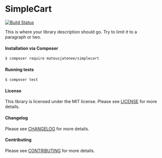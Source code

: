 SimpleCart
================
[![Build Status](https://travis-ci.org/mateusjatenee/simplecart.svg?branch=master)](https://travis-ci.org/mateusjatenee/simplecart)

This is where your library description should go. Try to limit it to a paragraph or two.

#### Installation via Composer
``` bash
$ composer require mateusjatenee/simplecart
```

#### Running tests
``` bash
$ composer test
```

#### License
This library is licensed under the MIT license. Please see [LICENSE](LICENSE.md) for more details.

#### Changelog
Please see [CHANGELOG](CHANGELOG.md) for more details.

#### Contributing
Please see [CONTRIBUTING](CONTRIBUTING.md) for more details.
